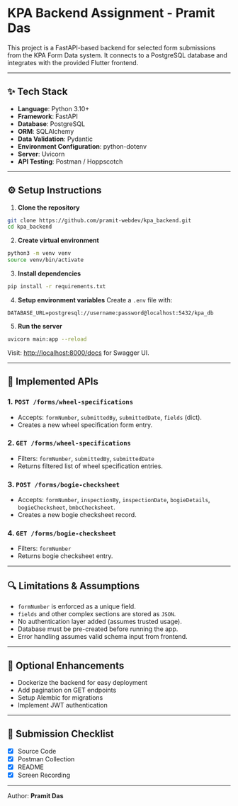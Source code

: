 # KPA Backend Assignment - Pramit Das

This project is a FastAPI-based backend for selected form submissions from the KPA Form Data system. It connects to a PostgreSQL database and integrates with the provided Flutter frontend.

---

## ✨ Tech Stack

* **Language**: Python 3.10+
* **Framework**: FastAPI
* **Database**: PostgreSQL
* **ORM**: SQLAlchemy
* **Data Validation**: Pydantic
* **Environment Configuration**: python-dotenv
* **Server**: Uvicorn
* **API Testing**: Postman / Hoppscotch

---

## ⚙️ Setup Instructions

1. **Clone the repository**

```bash
git clone https://github.com/pramit-webdev/kpa_backend.git
cd kpa_backend
```

2. **Create virtual environment**

```bash
python3 -m venv venv
source venv/bin/activate
```

3. **Install dependencies**

```bash
pip install -r requirements.txt
```

4. **Setup environment variables**
   Create a `.env` file with:

```
DATABASE_URL=postgresql://username:password@localhost:5432/kpa_db
```

5. **Run the server**

```bash
uvicorn main:app --reload
```

Visit: [http://localhost:8000/docs](http://localhost:8000/docs) for Swagger UI.

---

## 🔧 Implemented APIs

### 1. `POST /forms/wheel-specifications`

* Accepts: `formNumber`, `submittedBy`, `submittedDate`, `fields` (dict).
* Creates a new wheel specification form entry.

### 2. `GET /forms/wheel-specifications`

* Filters: `formNumber`, `submittedBy`, `submittedDate`
* Returns filtered list of wheel specification entries.

### 3. `POST /forms/bogie-checksheet`

* Accepts: `formNumber`, `inspectionBy`, `inspectionDate`, `bogieDetails`, `bogieChecksheet`, `bmbcChecksheet`.
* Creates a new bogie checksheet record.

### 4. `GET /forms/bogie-checksheet`

* Filters: `formNumber`
* Returns bogie checksheet entry.

---

## 🔍 Limitations & Assumptions

* `formNumber` is enforced as a unique field.
* `fields` and other complex sections are stored as `JSON`.
* No authentication layer added (assumes trusted usage).
* Database must be pre-created before running the app.
* Error handling assumes valid schema input from frontend.

---

## 🌟 Optional Enhancements

* Dockerize the backend for easy deployment
* Add pagination on GET endpoints
* Setup Alembic for migrations
* Implement JWT authentication

---

## 📄 Submission Checklist

* [x] Source Code
* [x] Postman Collection
* [x] README
* [x] Screen Recording

---

Author: **Pramit Das**
